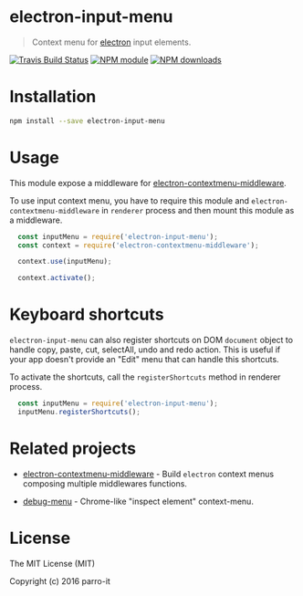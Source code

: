 # electron-input-menu

> Context menu for [electron](https://github.com/atom/electron) input elements.

[![Travis Build Status](https://img.shields.io/travis/parro-it/electron-input-menu.svg)](http://travis-ci.org/parro-it/electron-input-menu)
[![NPM module](https://img.shields.io/npm/v/electron-input-menu.svg)](https://npmjs.org/package/electron-input-menu)
[![NPM downloads](https://img.shields.io/npm/dt/electron-input-menu.svg)](https://npmjs.org/package/electron-input-menu)

# Installation

```bash
npm install --save electron-input-menu
```

# Usage

This module expose a middleware for [electron-contextmenu-middleware](https://github.com/parro-it/electron-contextmenu-middleware).

To use input context menu, you have to require this module and `electron-contextmenu-middleware` in `renderer` process and then mount this module as a middleware.

```js
  const inputMenu = require('electron-input-menu');
  const context = require('electron-contextmenu-middleware');

  context.use(inputMenu);

  context.activate();
```

# Keyboard shortcuts

`electron-input-menu` can also register shortcuts on DOM `document` object to handle copy, paste, cut, selectAll, undo and redo action. This is useful if your app doesn't provide an "Edit" menu that can handle this shortcuts.

To activate the shortcuts, call the `registerShortcuts` method in renderer process.

```js
  const inputMenu = require('electron-input-menu');
  inputMenu.registerShortcuts();
```


# Related projects

* [electron-contextmenu-middleware](https://github.com/parro-it/electron-contextmenu-middleware) - Build `electron` context menus composing multiple middlewares functions.

* [debug-menu](https://github.com/parro-it/debug-menu) - Chrome-like "inspect element" context-menu.



# License

The MIT License (MIT)

Copyright (c) 2016 parro-it
